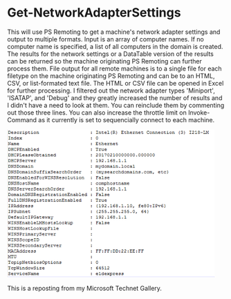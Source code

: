# Get-NetworkAdapterSettings

This will use PS Remoting to get a machine's network adapter settings and output to multiple formats.  Input is an array of computer names.  If no computer name is specified, a list of all computers in the domain is created.  The results for the network settings or a DataTable version of the results can be returned so the machine originating PS Remoting can further process them.  File output for all remote machines is to a single file for each filetype on the machine originating PS Remoting and can be to an HTML, CSV, or list-formated text file.  The HTML or CSV file can be opened in Excel for further processing.  I filtered out the network adapter types 'Miniport', 'ISATAP', and 'Debug' and they greatly increased the number of results and I didn't have a need to look at them.  You can reinclude them by commenting out those three lines.  You can also increase the throttle limit on Invoke-Command as it currently is set to sequencially connect to each machine.

![Output Sample](https://github.com/donhess321/Get-NetworkAdapterSettings/blob/main/output_sample.png)

This is a reposting from my Microsoft Technet Gallery.
